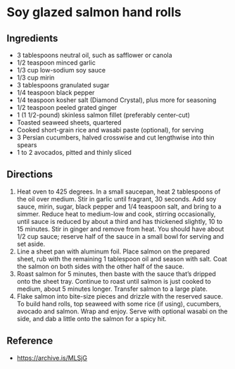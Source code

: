 # Soy glazed salmon hand rolls

## Ingredients

- 3 tablespoons neutral oil, such as safflower or canola
- 1/2 teaspoon minced garlic
- 1/3 cup low-sodium soy sauce
- 1/3 cup mirin
- 3 tablespoons granulated sugar
- 1/4 teaspoon black pepper
- 1/4 teaspoon kosher salt (Diamond Crystal), plus more for seasoning
- 1/2 teaspoon peeled grated ginger
- 1 (1 1/2-pound) skinless salmon fillet (preferably center-cut)
- Toasted seaweed sheets, quartered
- Cooked short-grain rice and wasabi paste (optional), for serving
- 3 Persian cucumbers, halved crosswise and cut lengthwise into thin spears
- 1 to 2 avocados, pitted and thinly sliced

## Directions

1. Heat oven to 425 degrees. In a small saucepan, heat 2 tablespoons of the oil over medium. Stir in garlic until fragrant, 30 seconds. Add soy sauce, mirin, sugar, black pepper and 1/4 teaspoon salt, and bring to a simmer. Reduce heat to medium-low and cook, stirring occasionally, until sauce is reduced by about a third and has thickened slightly, 10 to 15 minutes. Stir in ginger and remove from heat. You should have about 1/2 cup sauce; reserve half of the sauce in a small bowl for serving and set aside.
2. Line a sheet pan with aluminum foil. Place salmon on the prepared sheet, rub with the remaining 1 tablespoon oil and season with salt. Coat the salmon on both sides with the other half of the sauce.
3. Roast salmon for 5 minutes, then baste with the sauce that’s dripped onto the sheet tray. Continue to roast until salmon is just cooked to medium, about 5 minutes longer. Transfer salmon to a large plate.
4. Flake salmon into bite-size pieces and drizzle with the reserved sauce. To build hand rolls, top seaweed with some rice (if using), cucumbers, avocado and salmon. Wrap and enjoy. Serve with optional wasabi on the side, and dab a little onto the salmon for a spicy hit.

## Reference

- <https://archive.is/MLSjG>
